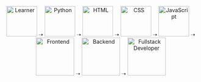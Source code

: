 <p align="center">
  <!-- Learner -->
  <img src="https://media.giphy.com/media/WFZvB7VIXBgiz3oDXE/giphy.gif" width="80" title="Learner" /> ➝ 
  <!-- Python -->
  <img src="https://media.giphy.com/media/LMt9638dO8dftAjtco/giphy.gif" width="80" title="Python" /> ➝ 
  <!-- HTML -->
  <img src="https://media.giphy.com/media/XAxylRMCdpbEWUAvr8/giphy.gif" width="80" title="HTML" /> ➝ 
  <!-- CSS -->
  <img src="https://media.giphy.com/media/fsEaZldNC8A1PJ3mwp/giphy.gif" width="80" title="CSS" /> ➝ 
  <!-- JavaScript -->
  <img src="https://media.giphy.com/media/ln7z2eWriiQAllfVcn/giphy.gif" width="80" title="JavaScript" /> ➝ 
  <!-- Frontend -->
  <img src="https://media.giphy.com/media/26tn33aiTi1jkl6H6/giphy.gif" width="100" title="Frontend" /> ➝ 
  <!-- Backend -->
  <img src="https://media.giphy.com/media/coxQHKASG60HrHtvkt/giphy.gif" width="100" title="Backend" /> ➝ 
  <!-- Fullstack -->
  <img src="https://media.giphy.com/media/f3iwJFOVOwuy7K6FFw/giphy.gif" width="100" title="Fullstack Developer" />
</p>
